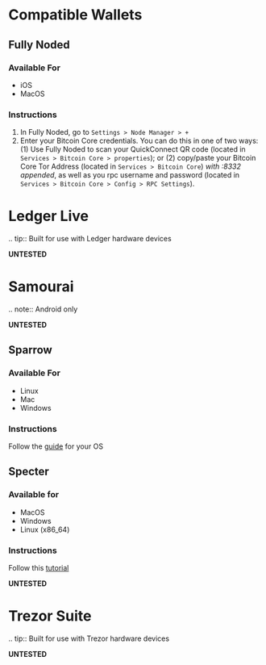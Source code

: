 # Compatible Wallets
## Fully Noded

### Available For
- iOS
- MacOS

### Instructions
1. In Fully Noded, go to `Settings > Node Manager > +`
2. Enter your Bitcoin Core credentials. You can do this in one of two ways: (1) Use Fully Noded to scan your QuickConnect QR code (located in `Services > Bitcoin Core > properties`); or (2) copy/paste your Bitcoin Core Tor Address (located in `Services > Bitcoin Core`) _with :8332 appended_, as well as you rpc username and password (located in `Services > Bitcoin Core > Config > RPC Settings`).

Ledger Live
===========

.. tip:: Built for use with Ledger hardware devices

**UNTESTED**

Samourai
========

.. note:: Android only

**UNTESTED**

## Sparrow

### Available For
- Linux
- Mac
- Windows

### Instructions
Follow the [guide](/docs/integrations/sparrow) for your OS

## Specter

### Available for
- MacOS
- Windows
- Linux (x86_64)

### Instructions
Follow this [tutorial](/docs/integrations/specter)

**UNTESTED**

Trezor Suite
============

.. tip:: Built for use with Trezor hardware devices

**UNTESTED**

